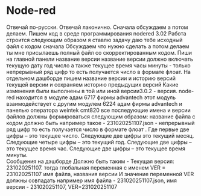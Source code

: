 # Node-red
Отвечай по-русски. 
Отвечай лаконично. 
Сначала обсуждаем а потом делаем.
Пишем код в среде программирования nodered 3.02 
Работа строится следующим образом я ставлю задачу даю тебе исходный файл с кодом сначала Обсуждаем что нужно сделать а потом делаем 
 ты мне присылаешь полный файл со скорректированным кодом. 
 Пиши на главной панели название версии название версии должно включать текущую дату год число а также текущее время часы минуты - только непрерывный ряд цифр то есть получается число в формате флоат.
 На отдельном дашборде пишем название версии и историю версий текущей версии и сохраняем историю предыдущих версий Какие изменения были выполнены в той или иной версии3.0.2 - версия.
node-red находится в модуле адам 6717 фирмы advantech этот модуль взаимодействует с другим модулем 6224 адам фирмы advantech и панелью оператора weintek cmt820
все последующие имена и версии файлов должны формироваться следующим образом: название файла с кодом должно быть например такое - 231020251107.json - непрерывный ряд цифр то есть получается число в формате флоат . Где первые две цифры – это текущее число. Следующие две цифры это текущий месяц. Следующие четыре цифры – это текущий год. Следующие две цифры – это текущее время час. Следующие две цифры – это текущее время минуты.  
Сообщения на дэшборде Должно быть  таким - Текущая версия: 231020251107. 
тогда глобальная переменная с именем VER = 231020251107
имя файла, названия версии И значение переменной VER должны совпадать например имя файла - 231020251107.json, имя версии - 231020251107, VER=231020251107
